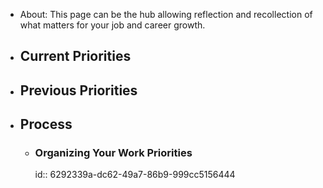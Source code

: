 - About: This page can be the hub allowing reflection and recollection of what matters for your job and career growth.
- ## Current Priorities
- ## Previous Priorities
- ## Process
	- ### Organizing Your Work Priorities
	  id:: 6292339a-dc62-49a7-86b9-999cc5156444